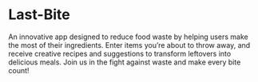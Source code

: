 # Last-Bite
An innovative app designed to reduce food waste by helping users make the most of their ingredients. Enter items you’re about to throw away, and receive creative recipes and suggestions to transform leftovers into delicious meals. Join us in the fight against waste and make every bite count!
